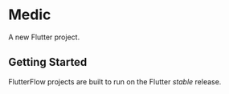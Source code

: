 # Medic

A new Flutter project.

## Getting Started

FlutterFlow projects are built to run on the Flutter _stable_ release.

